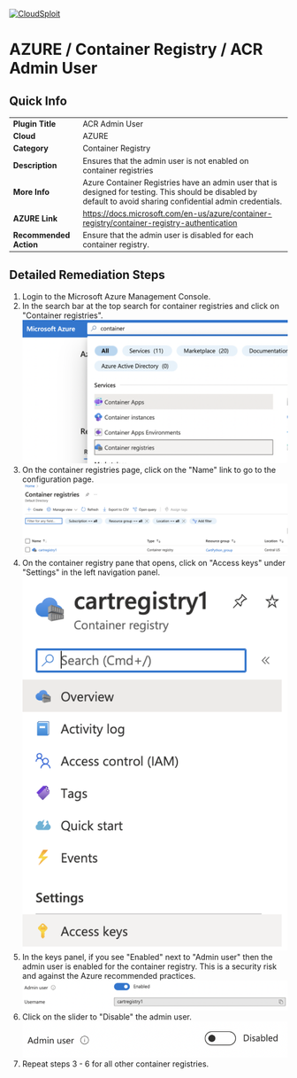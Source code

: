 [![CloudSploit](https://cloudsploit.com/img/logo-new-big-text-100.png "CloudSploit")](https://cloudsploit.com)

# AZURE / Container Registry / ACR Admin User

## Quick Info

| | |
|-|-|
| **Plugin Title** | ACR Admin User |
| **Cloud** | AZURE |
| **Category** | Container Registry |
| **Description** | Ensures that the admin user is not enabled on container registries |
| **More Info** | Azure Container Registries have an admin user that is designed for testing. This should be disabled by default to avoid sharing confidential admin credentials. |
| **AZURE Link** | https://docs.microsoft.com/en-us/azure/container-registry/container-registry-authentication |
| **Recommended Action** | Ensure that the admin user is disabled for each container registry. |

## Detailed Remediation Steps

1. Login to the Microsoft Azure Management Console.
2. In the search bar at the top search for container registries and click on "Container registries".<br/> <img src="/resources/azure/containerregistry/acr-admin-user/step2.png"/>
3. On the container registries page, click on the "Name" link to go to the configuration page.<br/> <img src="/resources/azure/containerregistry/acr-admin-user/step3.png"/>
4. On the container registry pane that opens, click on "Access keys" under "Settings" in the left navigation panel.<br/> <img src="/resources/azure/containerregistry/acr-admin-user/step4.png"/>
5. In the keys panel, if you see "Enabled" next to "Admin user" then the admin user is enabled for the container registry. This is a security risk and against the Azure recommended practices.<br/> <img src="/resources/azure/containerregistry/acr-admin-user/step5.png"/>
6. Click on the slider to "Disable" the admin user.<br/> <img src="/resources/azure/containerregistry/acr-admin-user/step6.png"/>
7. Repeat steps 3 - 6 for all other container registries.




